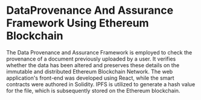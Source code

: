 # DataProvenance And Assurance Framework Using Ethereum Blockchain
The Data Provenance and Assurance Framework is employed to check the provenance of a document previously uploaded by a user. It verifies whether the data has been altered and preserves these details on the immutable and distributed Ethereum Blockchain Network. The web application's front-end was developed using React, while the smart contracts were authored in Solidity. IPFS is utilized to generate a hash value for the file, which is subsequently stored on the Ethereum blockchain.
